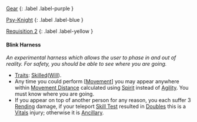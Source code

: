 
[Gear](Game/Gear-List)
{: .label .label-purple }

[Psy-Knight](Game/Blocks/Psy-Knight)
{: .label .label-blue }

[Requisition 2](Game/Deployment#Requisition)
{: .label .label-yellow }
#### Blink Harness
*An experimental harness which allows the user to phase in and out of reality. For safety, you should be able to see where you are going.*
* [Traits](Game/Core/Gear#Traits): [Skilled](Game/Core/Blocks/Skilled)([Will](Game/Core/Spirit#Will)).
* Any time you could perform [[Movement](Game/Core/Movement)] you may appear anywhere within [Movement Distance](Game/Core/Movement#Movement%20Distance) calculated using [Spirit](Game/Core/Spirit) instead of [Agility](Game/Core/Agility). You must know where you are going.
* If you appear on top of another person for any reason, you each suffer 3 [Rending](Game/Core/Injury#Rending) damage, if your teleport [Skill Test](Game/Core/Terminology#Skill%20Test) resulted in [Doubles](Game/Core/Skills#Doubles) this is a [Vitals](Game/Core/Injury#Vitals) injury; otherwise it is [Ancillary](Game/Core/Injury#Ancillary). 

